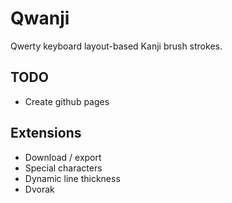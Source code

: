 # Qwanji

Qwerty keyboard layout-based Kanji brush strokes.

## TODO

- Create github pages

## Extensions

- Download / export
- Special characters
- Dynamic line thickness
- Dvorak
